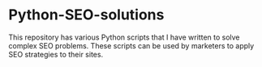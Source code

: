 # Python-SEO-solutions
This repository has various Python scripts that I have written to solve complex SEO problems. These scripts can be used by marketers to apply SEO strategies to their sites.
